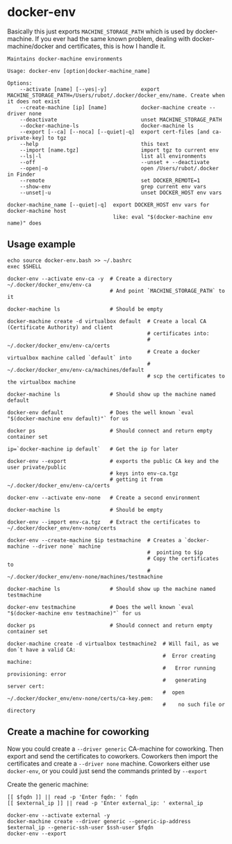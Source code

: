 # docker-env

Basically this just exports `MACHINE_STORAGE_PATH` which is used by docker-machine.
If you ever had the same known problem, dealing with docker-machine/docker and certificates, this is how I handle it.

    Maintains docker-machine environments

    Usage: docker-env [option|docker-machine_name]

    Options:
        --activate [name] [--yes|-y]           export MACHINE_STORAGE_PATH=/Users/rubot/.docker/docker_env/name. Create when it does not exist
        --create-machine [ip] [name]           docker-machine create --driver none
        --deactivate                           unset MACHINE_STORAGE_PATH
        --docker-machine-ls                    docker-machine ls
        --export [--ca] [--noca] [--quiet|-q]  export cert-files [and ca-private-key] to tgz
        --help                                 this text
        --import [name.tgz]                    import tgz to current env
        --ls|-l                                list all environments
        --off                                  --unset + --deactivate
        --open|-o                              open /Users/rubot/.docker in Finder
        --remote                               set DOCKER_REMOTE=1
        --show-env                             grep current env vars
        --unset|-u                             unset DOCKER_HOST env vars

    docker-machine_name [--quiet|-q]  export DOCKER_HOST env vars for docker-machine host
                                      like: eval "$(docker-machine env name)" does
## Usage example

    echo source docker-env.bash >> ~/.bashrc
    exec $SHELL

    docker-env --activate env-ca -y  # Create a directory ~/.docker/docker_env/env-ca
                                     # And point `MACHINE_STORAGE_PATH` to it

    docker-machine ls                # Should be empty

    docker-machine create -d virtualbox default  # Create a local CA (Certificate Authority) and client 
                                                 # certificates into:
                                                 #  ~/.docker/docker_env/env-ca/certs
                                                 # Create a docker virtualbox machine called `default` into
                                                 #  ~/.docker/docker_env/env-ca/machines/default
                                                 # scp the certificates to the virtualbox machine

    docker-machine ls                # Should show up the machine named default

    docker-env default               # Does the well known `eval "$(docker-machine env default)"` for us 

    docker ps                        # Should connect and return empty container set

    ip=`docker-machine ip default`   # Get the ip for later

    docker-env --export              # exports the public CA key and the user private/public 
                                     # keys into env-ca.tgz
                                     # getting it from ~/.docker/docker_env/env-ca/certs

    docker-env --activate env-none   # Create a second environment
    
    docker-machine ls                # Should be empty
    
    docker-env --import env-ca.tgz   # Extract the certificates to ~/.docker/docker_env/env-none/certs
    
    docker-env --create-machine $ip testmachine  # Creates a `docker-machine --driver none` machine 
                                                 #  pointing to $ip
                                                 # Copy the certificates to
                                                 #  ~/.docker/docker_env/env-none/machines/testmachine

    docker-machine ls                # Should show up the machine named testmachine

    docker-env testmachine           # Does the well known `eval "$(docker-machine env testmachine)"` for us 

    docker ps                        # Should connect and return empty container set

    docker-machine create -d virtualbox testmachine2  # Will fail, as we don´t have a valid CA:
                                                      #  Error creating machine: 
                                                      #   Error running provisioning: error 
                                                      #   generating server cert: 
                                                      #  open ~/.docker/docker_env/env-none/certs/ca-key.pem: 
                                                      #    no such file or directory

## Create a machine for coworking

Now you could create a `--driver generic` CA-machine for coworking. Then export and send the certificates to coworkers.
Coworkers then import the certificates and create a `--driver none` machine.
Coworkers either use `docker-env`, or you could just send the commands printed by `--export`

Create the generic machine:

    [[ $fqdn ]] || read -p 'Enter fqdn: ' fqdn
    [[ $external_ip ]] || read -p 'Enter external_ip: ' external_ip

    docker-env --activate external -y
    docker-machine create --driver generic --generic-ip-address $external_ip --generic-ssh-user $ssh-user $fqdn
    docker-env --export


